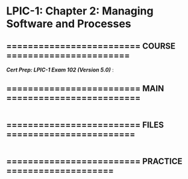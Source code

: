 # LPIC-1: Chapter 2: Managing Software and Processes

## ========================= COURSE =======================
***Cert Prep: LPIC-1 Exam 102 (Version 5.0)*** : 

## ========================= MAIN =========================

```bash

```

## ========================= FILES ========================

```bash

```

## ========================= PRACTICE ====================

```bash

```